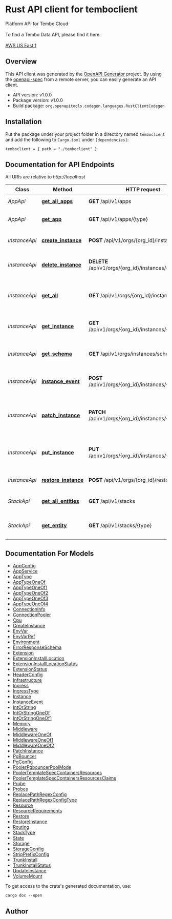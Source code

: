 # Rust API client for temboclient

Platform API for Tembo Cloud
            </br>
            </br>
            To find a Tembo Data API, please find it here:
            </br>
            </br>
            [AWS US East 1](https://api.data-1.use1.tembo.io/swagger-ui/)
            


## Overview

This API client was generated by the [OpenAPI Generator](https://openapi-generator.tech) project.  By using the [openapi-spec](https://openapis.org) from a remote server, you can easily generate an API client.

- API version: v1.0.0
- Package version: v1.0.0
- Build package: `org.openapitools.codegen.languages.RustClientCodegen`

## Installation

Put the package under your project folder in a directory named `temboclient` and add the following to `Cargo.toml` under `[dependencies]`:

```
temboclient = { path = "./temboclient" }
```

## Documentation for API Endpoints

All URIs are relative to *http://localhost*

Class | Method | HTTP request | Description
------------ | ------------- | ------------- | -------------
*AppApi* | [**get_all_apps**](docs/AppApi.md#get_all_apps) | **GET** /api/v1/apps | Attributes for all apps
*AppApi* | [**get_app**](docs/AppApi.md#get_app) | **GET** /api/v1/apps/{type} | Get the attributes of a single App
*InstanceApi* | [**create_instance**](docs/InstanceApi.md#create_instance) | **POST** /api/v1/orgs/{org_id}/instances | Create a new Tembo instance
*InstanceApi* | [**delete_instance**](docs/InstanceApi.md#delete_instance) | **DELETE** /api/v1/orgs/{org_id}/instances/{instance_id} | Delete an existing Tembo instance
*InstanceApi* | [**get_all**](docs/InstanceApi.md#get_all) | **GET** /api/v1/orgs/{org_id}/instances | Get all Tembo instances in an organization
*InstanceApi* | [**get_instance**](docs/InstanceApi.md#get_instance) | **GET** /api/v1/orgs/{org_id}/instances/{instance_id} | Get an existing Tembo instance
*InstanceApi* | [**get_schema**](docs/InstanceApi.md#get_schema) | **GET** /api/v1/orgs/instances/schema | Get the json-schema for an instance
*InstanceApi* | [**instance_event**](docs/InstanceApi.md#instance_event) | **POST** /api/v1/orgs/{org_id}/instances/{instance_id} | Lifecycle events for a Tembo instance
*InstanceApi* | [**patch_instance**](docs/InstanceApi.md#patch_instance) | **PATCH** /api/v1/orgs/{org_id}/instances/{instance_id} | Update attributes on an existing Tembo instance
*InstanceApi* | [**put_instance**](docs/InstanceApi.md#put_instance) | **PUT** /api/v1/orgs/{org_id}/instances/{instance_id} | Replace all attributes of an existing Tembo instance
*InstanceApi* | [**restore_instance**](docs/InstanceApi.md#restore_instance) | **POST** /api/v1/orgs/{org_id}/restore | Restore a Tembo instance
*StackApi* | [**get_all_entities**](docs/StackApi.md#get_all_entities) | **GET** /api/v1/stacks | Attributes for all stacks
*StackApi* | [**get_entity**](docs/StackApi.md#get_entity) | **GET** /api/v1/stacks/{type} | Get the attributes of a single stack


## Documentation For Models

 - [AppConfig](docs/AppConfig.md)
 - [AppService](docs/AppService.md)
 - [AppType](docs/AppType.md)
 - [AppTypeOneOf](docs/AppTypeOneOf.md)
 - [AppTypeOneOf1](docs/AppTypeOneOf1.md)
 - [AppTypeOneOf2](docs/AppTypeOneOf2.md)
 - [AppTypeOneOf3](docs/AppTypeOneOf3.md)
 - [AppTypeOneOf4](docs/AppTypeOneOf4.md)
 - [ConnectionInfo](docs/ConnectionInfo.md)
 - [ConnectionPooler](docs/ConnectionPooler.md)
 - [Cpu](docs/Cpu.md)
 - [CreateInstance](docs/CreateInstance.md)
 - [EnvVar](docs/EnvVar.md)
 - [EnvVarRef](docs/EnvVarRef.md)
 - [Environment](docs/Environment.md)
 - [ErrorResponseSchema](docs/ErrorResponseSchema.md)
 - [Extension](docs/Extension.md)
 - [ExtensionInstallLocation](docs/ExtensionInstallLocation.md)
 - [ExtensionInstallLocationStatus](docs/ExtensionInstallLocationStatus.md)
 - [ExtensionStatus](docs/ExtensionStatus.md)
 - [HeaderConfig](docs/HeaderConfig.md)
 - [Infrastructure](docs/Infrastructure.md)
 - [Ingress](docs/Ingress.md)
 - [IngressType](docs/IngressType.md)
 - [Instance](docs/Instance.md)
 - [InstanceEvent](docs/InstanceEvent.md)
 - [IntOrString](docs/IntOrString.md)
 - [IntOrStringOneOf](docs/IntOrStringOneOf.md)
 - [IntOrStringOneOf1](docs/IntOrStringOneOf1.md)
 - [Memory](docs/Memory.md)
 - [Middleware](docs/Middleware.md)
 - [MiddlewareOneOf](docs/MiddlewareOneOf.md)
 - [MiddlewareOneOf1](docs/MiddlewareOneOf1.md)
 - [MiddlewareOneOf2](docs/MiddlewareOneOf2.md)
 - [PatchInstance](docs/PatchInstance.md)
 - [PgBouncer](docs/PgBouncer.md)
 - [PgConfig](docs/PgConfig.md)
 - [PoolerPgbouncerPoolMode](docs/PoolerPgbouncerPoolMode.md)
 - [PoolerTemplateSpecContainersResources](docs/PoolerTemplateSpecContainersResources.md)
 - [PoolerTemplateSpecContainersResourcesClaims](docs/PoolerTemplateSpecContainersResourcesClaims.md)
 - [Probe](docs/Probe.md)
 - [Probes](docs/Probes.md)
 - [ReplacePathRegexConfig](docs/ReplacePathRegexConfig.md)
 - [ReplacePathRegexConfigType](docs/ReplacePathRegexConfigType.md)
 - [Resource](docs/Resource.md)
 - [ResourceRequirements](docs/ResourceRequirements.md)
 - [Restore](docs/Restore.md)
 - [RestoreInstance](docs/RestoreInstance.md)
 - [Routing](docs/Routing.md)
 - [StackType](docs/StackType.md)
 - [State](docs/State.md)
 - [Storage](docs/Storage.md)
 - [StorageConfig](docs/StorageConfig.md)
 - [StripPrefixConfig](docs/StripPrefixConfig.md)
 - [TrunkInstall](docs/TrunkInstall.md)
 - [TrunkInstallStatus](docs/TrunkInstallStatus.md)
 - [UpdateInstance](docs/UpdateInstance.md)
 - [VolumeMount](docs/VolumeMount.md)


To get access to the crate's generated documentation, use:

```
cargo doc --open
```

## Author



